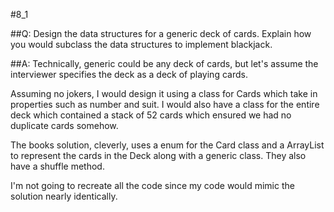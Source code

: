 #8_1

##Q:
Design the data structures for a generic deck of cards.  Explain how you would subclass the data structures to implement blackjack.

##A:
Technically, generic could be any deck of cards, but let's assume the interviewer specifies the deck as a deck of playing cards.

Assuming no jokers, I would design it using a class for Cards which take in properties such as number and suit.  I would also have a class for the entire deck which contained a stack of 52 cards which ensured we had no duplicate cards somehow.

The books solution, cleverly, uses a enum for the Card class and a ArrayList to represent the cards in the Deck along with a generic class.  They also have a shuffle method.

I'm not going to recreate all the code since my code would mimic the solution nearly identically.
